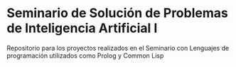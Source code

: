 # Seminario de Solución de Problemas de Inteligencia Artificial I <br>
Repositorio para los proyectos realizados en el Seminario con Lenguajes de programación utilizados como Prolog y Common Lisp
